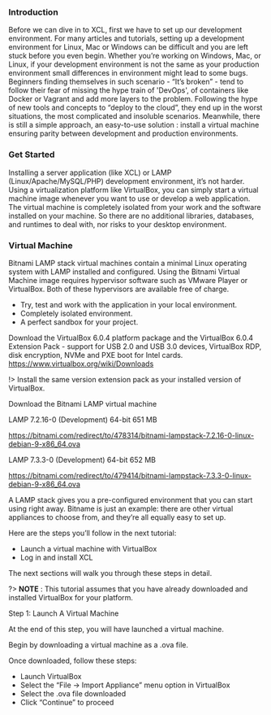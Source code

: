 ### Introduction

Before we can dive in to XCL, first we have to set up our development environment. For many articles and tutorials, setting up a development environment for Linux, Mac or Windows can be difficult and you are left stuck before you even begin. Whether you’re working on Windows, Mac, or Linux, if your development environment is not the same as your production environment small differences in environment might lead to some bugs. Beginners finding themselves in such scenario - “It’s broken” - tend to follow their fear of missing the hype train of 'DevOps', of containers like Docker or Vagrant and add more layers to the problem. Following the hype of new tools and concepts to “deploy to the cloud”, they end up in the worst situations, the most complicated and insoluble scenarios. Meanwhile, there is still a simple approach, an easy-to-use solution : install a virtual machine ensuring parity between development and production environments.

### Get Started

Installing a server application (like XCL) or LAMP (Linux/Apache/MySQL/PHP) development environment, it’s not harder. Using a virtualization platform like VirtualBox, you can simply start a virtual machine image whenever you want to use or develop a web application. The virtual machine is completely isolated from your work and the software installed on your machine. So there are no additional libraries, databases, and runtimes to deal with, nor risks to your desktop environment.

### Virtual Machine

Bitnami LAMP stack virtual machines contain a minimal Linux operating system with LAMP installed and configured. Using the Bitnami Virtual Machine image requires hypervisor software such as VMware Player or VirtualBox. Both of these hypervisors are available free of charge.

+ Try, test and work with the application in your local environment.
+ Completely isolated environment. 
+ A perfect sandbox for your project.

Download the VirtualBox 6.0.4 platform package and the VirtualBox 6.0.4 Extension Pack - support for USB 2.0 and USB 3.0 devices, VirtualBox RDP, disk encryption, NVMe and PXE boot for Intel cards.
https://www.virtualbox.org/wiki/Downloads

!> Install the same version extension pack as your installed version of VirtualBox.

Download the Bitnami LAMP virtual machine

LAMP 7.2.16-0 (Development)	64-bit	651 MB

https://bitnami.com/redirect/to/478314/bitnami-lampstack-7.2.16-0-linux-debian-9-x86_64.ova

LAMP 7.3.3-0 (Development)	64-bit	652 MB

https://bitnami.com/redirect/to/479414/bitnami-lampstack-7.3.3-0-linux-debian-9-x86_64.ova

A LAMP stack gives you a pre-configured environment that you can start using right away. Bitname is just an example: there are other virtual appliances to choose from, and they’re all equally easy to set up.

Here are the steps you’ll follow in the next tutorial:

+ Launch a virtual machine with VirtualBox
+ Log in and install XCL

The next sections will walk you through these steps in detail.

?> **NOTE** : This tutorial assumes that you have already downloaded and installed VirtualBox for your platform.

Step 1: Launch A Virtual Machine

At the end of this step, you will have launched a virtual machine.

Begin by downloading a virtual machine as a .ova file. 

Once downloaded, follow these steps:

+ Launch VirtualBox
+ Select the “File -> Import Appliance” menu option in VirtualBox
+ Select the .ova file downloaded
+ Click “Continue” to proceed